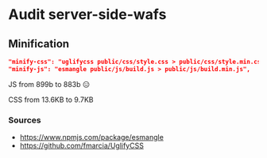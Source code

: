 # Audit server-side-wafs
## Minification

``` json
"minify-css": "uglifycss public/css/style.css > public/css/style.min.css",
"minify-js": "esmangle public/js/build.js > public/js/build.min.js",
```

JS from 899b to 883b 😑

CSS from 13.6KB to 9.7KB

### Sources
- https://www.npmjs.com/package/esmangle
- https://github.com/fmarcia/UglifyCSS